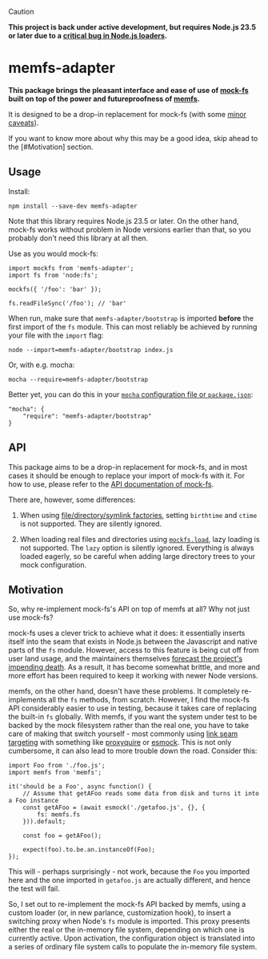 > [!CAUTION]
> **This project is back under active development, but requires Node.js 23.5 or later due to a [critical bug in Node.js loaders](https://github.com/nodejs/node/issues/55878).**

# memfs-adapter

**This package brings the pleasant interface and ease of use of [mock-fs](https://github.com/tschaub/mock-fs) built on top of the power and futureproofness of [memfs](https://github.com/streamich/memfs).** 

It is designed to be a drop-in replacement for mock-fs (with some [minor caveats](#API)). 

If you want to know more about why this may be a good idea, skip ahead to the [#Motivation] section.

## Usage

Install:

```
npm install --save-dev memfs-adapter
```

Note that this library requires Node.js 23.5 or later. On the other hand, mock-fs works without problem in Node versions earlier than that, so you probably don't need this library at all then.

Use as you would mock-fs:

```
import mockfs from 'memfs-adapter';
import fs from 'node:fs';

mockfs({ '/foo': 'bar' });

fs.readFileSync('/foo'); // 'bar'
```

When run, make sure that `memfs-adapter/bootstrap` is imported **before** the first import of the `fs` module. This can most reliably be achieved by running your file with the `import` flag: 
```
node --import=memfs-adapter/bootstrap index.js
``` 

Or, with e.g. mocha:

```
mocha --require=memfs-adapter/bootstrap
```

Better yet, you can do this in your [`mocha` configuration file or `package.json`](https://mochajs.org/#configuring-mocha-nodejs):
```
"mocha": {
    "require": "memfs-adapter/bootstrap"
}
```

## API

This package aims to be a drop-in replacement for mock-fs, and in most cases it should be enough to replace your import of mock-fs with it. For how to use, please refer to the [API documentation of mock-fs](https://github.com/tschaub/mock-fs#docs). 

There are, however, some differences:

1. When using [file/directory/symlink factories](https://github.com/tschaub/mock-fs#mockfileproperties), setting `birthtime` and `ctime` is not supported. They are silently ignored. 

2. When loading real files and directories using [`mockfs.load`](https://github.com/tschaub/mock-fs#loading-real-files--directories),  lazy loading is not supported. The `lazy` option is silently ignored. Everything is always loaded eagerly, so be careful when adding large directory trees to your mock configuration. 

## Motivation

So, why re-implement mock-fs's API on top of memfs at all? Why not just use mock-fs?

mock-fs uses a clever trick to achieve what it does: it essentially inserts itself into the seam that exists in Node.js between the Javascript and native parts of the `fs` module. However, access to this feature is being cut off from user land usage, and the maintainers themselves [forecast the project's impending death](https://github.com/tschaub/mock-fs/issues/383). As a result, it has become somewhat brittle, and more and more effort has been required to keep it working with newer Node versions. 

memfs, on the other hand, doesn't have these problems. It completely re-implements all the `fs` methods, from scratch. However, I find the mock-fs API considerably easier to use in testing, because it takes care of replacing the built-in `fs` globally. With memfs, if you want the system under test to be backed by the mock filesystem rather than the real one, you have to take care of making that switch yourself - most commonly using [link seam targeting](https://sinonjs.org/how-to/link-seams-commonjs/) with something like [proxyquire](https://github.com/thlorenz/proxyquire) or [esmock](https://github.com/iambumblehead/esmock). This is not only cumbersome, it can also lead to more trouble down the road. Consider this:

```
import Foo from './foo.js';
import memfs from 'memfs';

it('should be a Foo', async function() {
	// Assume that getAFoo reads some data from disk and turns it into a Foo instance
	const getAFoo = (await esmock('./getafoo.js', {}, {
		fs: memfs.fs
	})).default;

	const foo = getAFoo();

	expect(foo).to.be.an.instanceOf(Foo);
});
```

This will - perhaps surprisingly - not work, because the `Foo` you imported here and the one imported in `getafoo.js` are actually different, and hence the test will fail. 

So, I set out to re-implement the mock-fs API backed by memfs, using a custom loader (or, in new parlance, customization hook), to insert a switching proxy when Node's `fs` module is imported. This proxy presents either the real or the in-memory file system, depending on which one is currently active. Upon activation, the configuration object is translated into a series of ordinary file system calls to populate the in-memory file system.